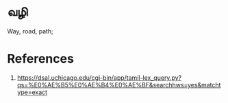 # வழி
Way, road, path;


# References
1. https://dsal.uchicago.edu/cgi-bin/app/tamil-lex_query.py?qs=%E0%AE%B5%E0%AE%B4%E0%AE%BF&searchhws=yes&matchtype=exact
